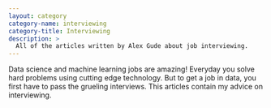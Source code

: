 ```yaml
---
layout: category
category-name: interviewing
category-title: Interviewing
description: >
  All of the articles written by Alex Gude about job interviewing.
---
```


Data science and machine learning jobs are amazing! Everyday you solve hard
problems using cutting edge technology. But to get a job in data, you first
have to pass the grueling interviews. This articles contain my advice on
interviewing.
